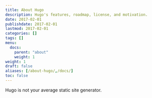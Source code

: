 ```yaml
---
title: About Hugo
description: Hugo's features, roadmap, license, and motivation.
date: 2017-02-01
publishdate: 2017-02-01
lastmod: 2017-02-01
categories: []
tags: []
menu:
  docs:
    parent: "about"
    weight: 1
weight: 1
draft: false
aliases: [/about-hugo/,/docs/]
toc: false
---
```


Hugo is not your average static site generator.
